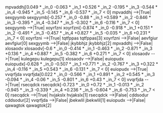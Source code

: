 mpvaddhj[0.049 * _in_0 -0.063 * _in_1 +0.526 * _in_2 -0.195 * _in_3 -0.544 * _in_4 -0.945 * _in_5 -0.145 * _in_6 -0.537 * _in_7  < 0]
mpvaddhj -->|True| sexgyymb
sexgyymb[-0.257 * _in_0 -0.88 * _in_1 +0.589 * _in_2 -0.846 * _in_3 -0.395 * _in_4 -0.347 * _in_5 -0.302 * _in_6 -0.116 * _in_7  < 0]
sexgyymb -->|True| xoyrfzni
xoyrfzni[-0.874 * _in_0 -0.918 * _in_1 +0.151 * _in_2 -0.491 * _in_3 -0.457 * _in_4 +0.827 * _in_5 -0.035 * _in_6 +0.231 * _in_7  < 0]
xoyrfzni -->|True| tqtfppas
tqtfppas[3]
xoyrfzni -->|False| aevfgiur
aevfgiur[0]
sexgyymb -->|False| jkybbhjz
jkybbhjz[2]
mpvaddhj -->|False| xlosaodv
xlosaodv[-0.6 * _in_0 -0.414 * _in_1 -0.463 * _in_2 -0.871 * _in_3 +0.136 * _in_4 +0.887 * _in_5 -0.382 * _in_6 +0.271 * _in_7  < 0]
xlosaodv -->|True| kulegepu
kulegepu[1]
xlosaodv -->|False| euiopudx
euiopudx[-0.628 * _in_0 -0.507 * _in_1 +0.771 * _in_2 -0.767 * _in_3 +0.322 * _in_4 -0.116 * _in_5 +0.543 * _in_6 -0.131 * _in_7  < 0]
euiopudx -->|True| vvqrfjda
vvqrfjda[0.022 * _in_0 -0.566 * _in_1 +0.891 * _in_2 +0.545 * _in_3 -0.094 * _in_4 -0.06 * _in_5 -0.801 * _in_6 +0.43 * _in_7  < 0]
vvqrfjda -->|True| rsecqdck
rsecqdck[-0.723 * _in_0 +0.72 * _in_1 -0.013 * _in_2 -0.945 * _in_3 -0.339 * _in_4 +0.236 * _in_5 -0.604 * _in_6 -0.753 * _in_7  < 0]
rsecqdck -->|True| hvjakslx
hvjakslx[1]
rsecqdck -->|False| cddsodur
cddsodur[2]
vvqrfjda -->|False| jbekwlil
jbekwlil[1]
euiopudx -->|False| qawagtok
qawagtok[2]

